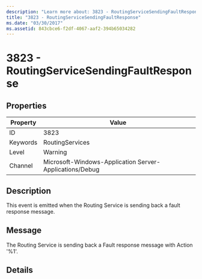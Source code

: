 ```yaml
---
description: "Learn more about: 3823 - RoutingServiceSendingFaultResponse"
title: "3823 - RoutingServiceSendingFaultResponse"
ms.date: "03/30/2017"
ms.assetid: 843cbce6-f2df-4067-aaf2-394b65034282
---
```

# 3823 - RoutingServiceSendingFaultResponse

## Properties

| Property | Value |
| - | - |
|ID|3823|  
|Keywords|RoutingServices|  
|Level|Warning|  
|Channel|Microsoft-Windows-Application Server-Applications/Debug|  
  
## Description  

 This event is emitted when the Routing Service is sending back a fault response message.  
  
## Message  

 The Routing Service is sending back a Fault response message with Action '%1'.  
  
## Details
